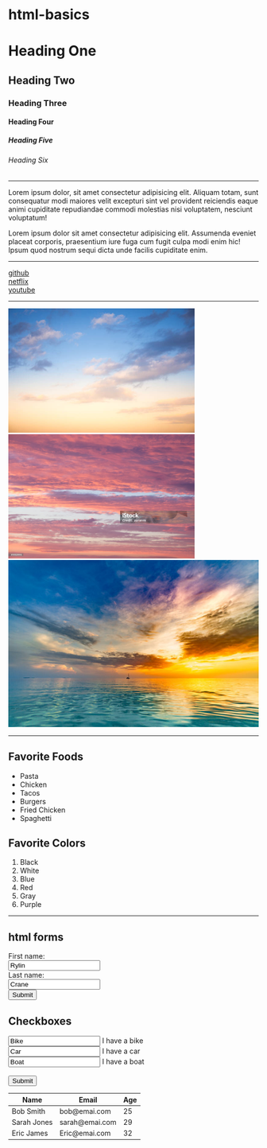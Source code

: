 # html-basics
<!DOCTYPE html>
<html lang="en">
<head>
    <meta charset="UTF-8">
    <meta http-equiv="X-UA-Compatible" content="IE=edge">
    <meta name="viewport" content="width=device-width, initial-scale=1.0">
    <title>HTML Basics</title>
</head>
<body>
<!-- Headings -->

<h1>Heading One</h1>
<h2>Heading Two</h2>
<h3>Heading Three</h3>
<h4>Heading Four</h4>
<h5>Heading Five</h5>
<h6>Heading Six</h6>
<hr>


<!-- Paragraph -->
Lorem ipsum dolor, sit amet consectetur adipisicing elit. Aliquam totam, sunt consequatur modi maiores velit excepturi sint vel provident reiciendis eaque animi cupiditate repudiandae commodi molestias nisi voluptatem, nesciunt voluptatum!

<!-- Paragraph -->

Lorem ipsum dolor sit amet consectetur adipisicing elit. Assumenda eveniet placeat corporis, praesentium iure fuga cum fugit culpa modi enim hic! Ipsum quod nostrum sequi dicta unde facilis cupiditate enim.
<hr>
 <!--Links-->
<a href="https://github.com/" target="_blank">github</a><br>
<a href="https://www.netflix.com/" target="_blank">netflix</a><br>
<a href="https://www.youtube.com/" target="_blank">youtube</a><br>
<hr>

<!-- images -->
<img src="sky.jpeg" alt="sky" height="250">
<img src="Red sky.jpeg" alt="Red Sky" height="250">
<img src="ocean and sky.jpeg" alt="Ocean and Sky">
<br>
<hr>
<!-- list -->
<h2>Favorite Foods</h2>
<ul>
<li>Pasta</li>
<li>Chicken</li>
<li>Tacos</li>
<li>Burgers</li>
<li>Fried Chicken</li>
<li>Spaghetti</li>
</ul>

<h2>Favorite Colors</h2>
<ol>
<li>Black</li>
<li>White</li>
<li>Blue</li>
<li>Red</li>
<li>Gray</li>
<li>Purple</li>
</ol>
<hr>
<!--forms  -->
<h2>html forms</h2>
<form action="/action_page.php">
<label for="fname">First name:</label><br>
<input type="text" id="fname" name="fname" value="Rylin"><br>
<label for="lname">Last name:</label><br>
<input type="text" id="lname" name="lname" value="Crane"><br>
<input type="submit" value="Submit">
</form>

<h2>Checkboxes</h2>
<form>
<form action="/action_page.php">
 <input type="chechbox" id="vehicle1" name="vehicle1" value="Bike">
 <label for="vehicle1"> I have a bike</label><br>
 <input type="chechbox" id="vehicle2" name="vehicle2" value="Car">
 <label for="vehicle2"> I have a car</label><br>
 <input type="chechbox" id="vehicle3" name="vehicle3" value="Boat">
 <label for="vehicle3"> I have a boat</label><br><br>
 <input type="submit" value="Submit">
</form>
<table>
    <thead>
        <tr>
            <th>Name</th>
            <th>Email</th>
            <th>Age</th>
        </tr>
    </thead>
    <tbody>
    </tr>
    <td>Bob Smith</td>
    <td>bob@emai.com</td>
    <td>25</td>
</tr>
<tr>
    <td>Sarah Jones</td>
    <td>sarah@emai.com</td>
    <td>29</td>
    </tr>
    <tr>
        <td>Eric James</td>
    <td>Eric@emai.com</td>
    <td>32</td>
    </tr>
    
</tr>
    </tbody>
</table>




</body>
</html>
